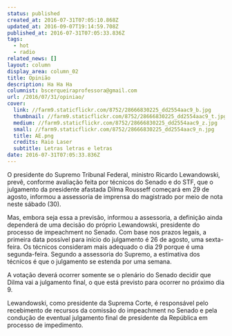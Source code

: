 ```yaml
---
status: published
created_at: 2016-07-31T07:05:10.868Z
updated_at: 2016-09-07T19:14:59.708Z
published_at: 2016-07-31T07:05:33.836Z
tags:
  - hot
  - radio
related_news: []
layout: column
display_area: column_02
title: Opinião
description: Ha Ha Ha
columnist: bscerqueiraprofessora@gmail.com
url: /2016/07/31/opiniao/
cover:
  link: //farm9.staticflickr.com/8752/28666830225_dd2554aac9_b.jpg
  thumbnail: //farm9.staticflickr.com/8752/28666830225_dd2554aac9_t.jpg
  medium: //farm9.staticflickr.com/8752/28666830225_dd2554aac9_z.jpg
  small: //farm9.staticflickr.com/8752/28666830225_dd2554aac9_n.jpg
  title: AE.png
  credits: Raio Laser
  subtitle: Letras letras e letras
date: 2016-07-31T07:05:33.836Z
---
```

<p>O presidente do Supremo Tribunal Federal, ministro Ricardo Lewandowski, prev&ecirc;, conforme avalia&ccedil;&atilde;o feita por t&eacute;cnicos do Senado e do STF, que o julgamento da presidente afastada Dilma Rousseff come&ccedil;ar&aacute; em 29 de agosto, informou a assessoria de imprensa do magistrado por meio de nota neste s&aacute;bado (30).&nbsp;</p>

<p>Mas, embora seja essa a previs&atilde;o, informou a assessoria, a defini&ccedil;&atilde;o ainda depender&aacute; de uma decis&atilde;o do pr&oacute;prio Lewandowski, presidente do processo de impeachment no Senado. Com base nos prazos legais, a primeira data poss&iacute;vel para in&iacute;cio do julgamento &eacute; 26 de agosto, uma sexta-feira. Os t&eacute;cnicos consideram mais adequado o dia 29 porque &eacute; uma segunda-feira. Segundo a assessoria do Supremo, a estimativa dos t&eacute;cnicos &eacute; que o julgamento se estenda por uma semana.</p>

<p>A vota&ccedil;&atilde;o dever&aacute; ocorrer somente se o plen&aacute;rio do Senado decidir que Dilma vai a julgamento final, o que est&aacute; previsto para ocorrer no pr&oacute;ximo dia 9.</p>

<p>Lewandowski, como presidente da Suprema Corte, &eacute; respons&aacute;vel pelo recebimento de recursos da comiss&atilde;o do impeachment no Senado e pela condu&ccedil;&atilde;o de eventual julgamento final de presidente da Rep&uacute;blica em processo de impedimento.</p>

